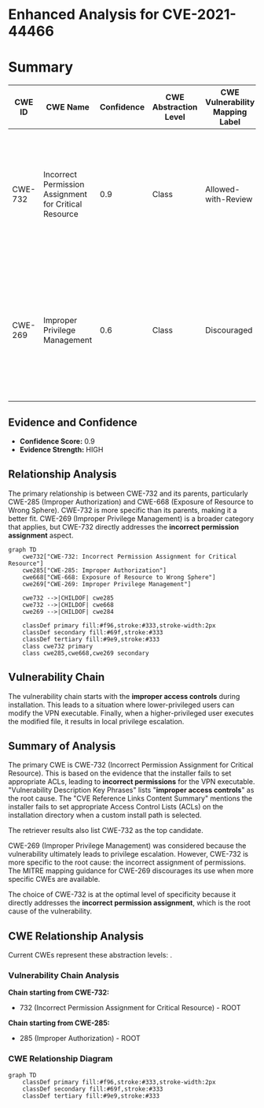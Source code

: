# Enhanced Analysis for CVE-2021-44466

# Summary
| CWE ID | CWE Name | Confidence | CWE Abstraction Level | CWE Vulnerability Mapping Label | CWE-Vulnerability Mapping Notes |
|---|---|---|---|---|---|
| CWE-732 | Incorrect Permission Assignment for Critical Resource | 0.9 | Class | Allowed-with-Review | Primary CWE: The installer **incorrectly assigns permissions**, allowing lower-privileged users to replace the VPN executable. |
| CWE-269 | Improper Privilege Management | 0.6 | Class | Discouraged | Secondary Candidate: The **improper access controls** can be seen as a failure in privilege management, but CWE-732 is a more direct match. |

## Evidence and Confidence

*   **Confidence Score:** 0.9
*   **Evidence Strength:** HIGH

## Relationship Analysis
The primary relationship is between CWE-732 and its parents, particularly CWE-285 (Improper Authorization) and CWE-668 (Exposure of Resource to Wrong Sphere). CWE-732 is more specific than its parents, making it a better fit. CWE-269 (Improper Privilege Management) is a broader category that applies, but CWE-732 directly addresses the **incorrect permission assignment** aspect.

```mermaid
graph TD
    cwe732["CWE-732: Incorrect Permission Assignment for Critical Resource"]
    cwe285["CWE-285: Improper Authorization"]
    cwe668["CWE-668: Exposure of Resource to Wrong Sphere"]
    cwe269["CWE-269: Improper Privilege Management"]

    cwe732 -->|CHILDOF| cwe285
    cwe732 -->|CHILDOF| cwe668
    cwe269 -->|CHILDOF| cwe284

    classDef primary fill:#f96,stroke:#333,stroke-width:2px
    classDef secondary fill:#69f,stroke:#333
    classDef tertiary fill:#9e9,stroke:#333
    class cwe732 primary
    class cwe285,cwe668,cwe269 secondary
```

## Vulnerability Chain
The vulnerability chain starts with the **improper access controls** during installation. This leads to a situation where lower-privileged users can modify the VPN executable. Finally, when a higher-privileged user executes the modified file, it results in local privilege escalation.

## Summary of Analysis
The primary CWE is CWE-732 (Incorrect Permission Assignment for Critical Resource). This is based on the evidence that the installer fails to set appropriate ACLs, leading to **incorrect permissions** for the VPN executable. "Vulnerability Description Key Phrases" lists "**improper access controls**" as the root cause. The "CVE Reference Links Content Summary" mentions the installer fails to set appropriate Access Control Lists (ACLs) on the installation directory when a custom install path is selected.

The retriever results also list CWE-732 as the top candidate.

CWE-269 (Improper Privilege Management) was considered because the vulnerability ultimately leads to privilege escalation. However, CWE-732 is more specific to the root cause: the incorrect assignment of permissions. The MITRE mapping guidance for CWE-269 discourages its use when more specific CWEs are available.

The choice of CWE-732 is at the optimal level of specificity because it directly addresses the **incorrect permission assignment**, which is the root cause of the vulnerability.


## CWE Relationship Analysis

Current CWEs represent these abstraction levels: .


### Vulnerability Chain Analysis

**Chain starting from CWE-732:**
- 732 (Incorrect Permission Assignment for Critical Resource) - ROOT


**Chain starting from CWE-285:**
- 285 (Improper Authorization) - ROOT



### CWE Relationship Diagram

```mermaid
graph TD
    classDef primary fill:#f96,stroke:#333,stroke-width:2px
    classDef secondary fill:#69f,stroke:#333
    classDef tertiary fill:#9e9,stroke:#333
```